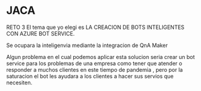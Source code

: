 # JACA
RETO 3
El tema que yo elegi es LA CREACION DE BOTS INTELIGENTES CON AZURE BOT SERVICE.

Se ocupara la inteligenvia mediante la integracion de QnA Maker 

Algun problema en el cual podemos aplicar esta solucion seria crear un bot service para los problemas de una empresa como tener que atender o responder a muchos clientes en este tiempo de pandemia , pero por la saturacion el bot les ayudara a los clientes a hacer sus servios que necesiten. 
